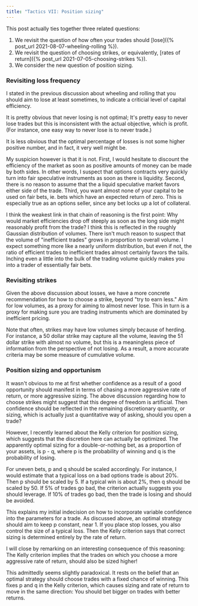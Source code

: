 ```yaml
---
title: "Tactics VII: Position sizing"
---
```


This post actually ties together three related questions:

1. We revisit the question of how often your trades should [lose]({% post_url 2021-08-07-wheeling-rolling %}).
2. We revisit the question of choosing strikes, or equivalently, [rates of return]({% post_url 2021-07-05-choosing-strikes %}).
3. We consider the new question of position sizing.


### Revisiting loss frequency

I stated in the previous discussion about wheeling and rolling that you should aim to lose at least sometimes, to indicate a criticial level of capital efficiency.

It is pretty obvious that never losing is not optimal; It's pretty easy to never lose trades but this is inconsistent with the actual objective, which is profit. (For instance, one easy way to never lose is to never trade.)

It is less obvious that the optimal percentage of losses is not some higher positive number, and in fact, it very well might be.

My suspicion however is that it is not. First, I would hesitate to discount the efficiency of the market as soon as positive amounts of money can be made by both sides. In other words, I suspect that options contracts very quickly turn into fair speculative instruments as soon as there is liquidity. Second, there is no reason to assume that the a liquid speculative market favors either side of the trade. Third, you want almost none of your capital to be used on fair bets, ie. bets which have an expected return of zero. This is especially true as an options seller, since any bet locks up a lot of collateral.

I think the weakest link in that chain of reasoning is the first point: Why would market efficiencies drop off steeply as soon as the long side might reasonably profit from the trade? I think this is reflected in the roughly Gaussian distribution of volumes. There isn't much reason to suspect that the volume of "inefficient trades" grows in proportion to overall volume. I expect something more like a nearly uniform distribution, but even if not, the ratio of efficient trades to inefficient trades almost certainly favors the tails. Inching even a little into the bulk of the trading volume quickly makes you into a trader of essentially fair bets.


### Revisiting strikes

Given the above discussion about losses, we have a more concrete recommendation for how to choose a strike, beyond "try to earn less." Aim for low volumes, as a proxy for aiming to almost never lose. This in turn is a proxy for making sure you are trading instruments which are dominated by inefficient pricing.

Note that often, strikes may have low volumes simply because of herding. For instance, a 50 dollar strike may capture all the volume, leaving the 51 dollar strike with almost no volume, but this is a meaningless piece of information from the perspective of not losing. As a result, a more accurate criteria may be some measure of cumulative volume.


### Position sizing and opportunism

It wasn't obvious to me at first whether confidence as a result of a good opportunity should manifest in terms of chasing a more aggressive rate of return, or more aggressive sizing. The above discussion regarding how to choose strikes might suggest that this degree of freedom is artificial. Then confidence should be reflected in the remaining discretionary quantity, or sizing, which is actually just a quantitative way of asking, should you open a trade?

However, I recently learned about the Kelly criterion for position sizing, which suggests that the discretion here can actually be optimized. The apparently optimal sizing for a double-or-nothing bet, as a proportion of your assets, is p - q, where p is the probability of winning and q is the probability of losing.

For uneven bets, p and q should be scaled accordingly. For instance, I would estimate that a typical loss on a bad options trade is about 20%. Then p should be scaled by 5. If a typical win is about 2%, then q should be scaled by 50. If 5% of trades go bad, the criterion actually suggests you should leverage. If 10% of trades go bad, then the trade is losing and should be avoided.

This explains my initial indecision on how to incorporate variable confidence into the parameters for a trade. As discussed above, an optimal strategy should aim to keep p constant, near 1. If you place stop losses, you also control the size of a typical loss. Then the Kelly criterion says that correct sizing is determined entirely by the rate of return.

I will close by remarking on an interesting consequence of this reasoning: The Kelly criterion implies that the trades on which you choose a more aggressive rate of return, should also be sized higher! 

This admittedly seems slightly paradoxical. It rests on the belief that an optimal strategy should choose trades with a fixed chance of winning. This fixes p and q in the Kelly criterion, which causes sizing and rate of return to move in the same direction: You should bet bigger on trades with better returns.
